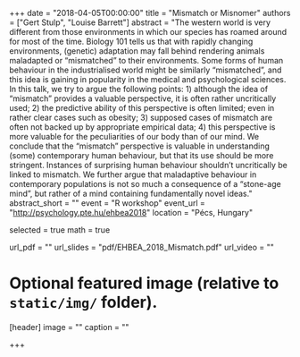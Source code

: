 +++
date = "2018-04-05T00:00:00"
title = "Mismatch or Misnomer"
authors = ["Gert Stulp", "Louise Barrett"]
abstract = "The western world is very different from those environments in which our species has roamed around for most of the time. Biology 101 tells us that with rapidly changing environments, (genetic) adaptation may fall behind rendering animals maladapted or “mismatched” to their environments. Some forms of human behaviour in the industrialised world might be similarly “mismatched”, and this idea is gaining in popularity in the medical and psychological sciences.  In this talk, we try to argue the following points: 1) although the idea of “mismatch” provides a valuable perspective, it is often rather uncritically used; 2) the predictive ability of this perspective is often limited; even in rather clear cases such as obesity; 3) supposed cases of mismatch are often not backed up by appropriate empirical data; 4) this perspective is more valuable for the peculiarities of our body than of our mind. We conclude that the “mismatch” perspective is valuable in understanding (some) contemporary human behaviour, but that its use should be more stringent. Instances of surprising human behaviour shouldn’t uncritically be linked to mismatch. We further argue that maladaptive behaviour in contemporary populations is not so much a consequence of a “stone-age mind”, but rather of a mind containing fundamentally novel ideas."
abstract_short = ""
event = "R workshop"
event_url = "http://psychology.pte.hu/ehbea2018"
location = "Pécs, Hungary"

selected = true
math = true

url_pdf = ""
url_slides = "pdf/EHBEA_2018_Mismatch.pdf"
url_video = ""


# Optional featured image (relative to `static/img/` folder).
[header]
image = ""
caption = ""

+++

